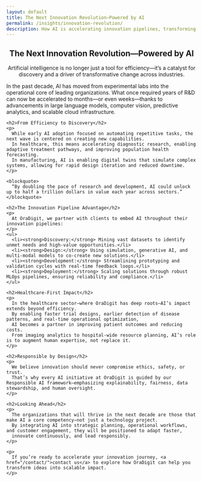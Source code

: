 ```yaml
---
layout: default
title: The Next Innovation Revolution—Powered by AI
permalink: /insights/innovation-revolution/
description: How AI is accelerating innovation pipelines, transforming industries, and creating scalable value—OraDigit's perspective.
---
```


<section class="hero light" aria-labelledby="innovation-hero-title">
  <div class="container" style="max-width: 850px; text-align: center;">
    <h1 id="innovation-hero-title">The Next Innovation Revolution—Powered by AI</h1>
    <p class="lead">
      Artificial intelligence is no longer just a tool for efficiency—it’s a catalyst for discovery and a driver of transformative change across industries.
    </p>
  </div>
</section>

<section class="article-body">
  <div class="container" style="max-width: 850px;">
    <p>
      In the past decade, AI has moved from experimental labs into the operational core of leading organizations. 
      What once required years of R&D can now be accelerated to months—or even weeks—thanks to advancements in 
      large language models, computer vision, predictive analytics, and scalable cloud infrastructure.
    </p>

    <h2>From Efficiency to Discovery</h2>
    <p>
      While early AI adoption focused on automating repetitive tasks, the next wave is centered on creating new capabilities. 
      In healthcare, this means accelerating diagnostic research, enabling adaptive treatment pathways, and improving population health forecasting. 
      In manufacturing, AI is enabling digital twins that simulate complex systems, allowing for rapid design iteration and reduced downtime.
    </p>

    <blockquote>
      “By doubling the pace of research and development, AI could unlock up to half a trillion dollars in value each year across sectors.”
    </blockquote>

    <h2>The Innovation Pipeline Advantage</h2>
    <p>
      At OraDigit, we partner with clients to embed AI throughout their innovation pipelines:
    </p>
    <ul>
      <li><strong>Discovery:</strong> Mining vast datasets to identify unmet needs and high-value opportunities.</li>
      <li><strong>Design:</strong> Using simulation, generative AI, and multi-modal models to co-create new solutions.</li>
      <li><strong>Development:</strong> Streamlining prototyping and validation cycles with real-time feedback loops.</li>
      <li><strong>Deployment:</strong> Scaling solutions through robust MLOps pipelines, ensuring reliability and compliance.</li>
    </ul>

    <h2>Healthcare-First Impact</h2>
    <p>
      In the healthcare sector—where OraDigit has deep roots—AI’s impact extends beyond efficiency. 
      By enabling faster trial designs, earlier detection of disease patterns, and real-time operational optimization, 
      AI becomes a partner in improving patient outcomes and reducing costs. 
      From imaging analytics to hospital-wide resource planning, AI’s role is to augment human expertise, not replace it.
    </p>

    <h2>Responsible by Design</h2>
    <p>
      We believe innovation should never compromise ethics, safety, or trust. 
      That’s why every AI initiative at OraDigit is guided by our Responsible AI framework—emphasizing explainability, fairness, data stewardship, and human oversight.
    </p>

    <h2>Looking Ahead</h2>
    <p>
      The organizations that will thrive in the next decade are those that make AI a core competency—not just a technology project. 
      By integrating AI into strategic planning, operational workflows, and customer engagement, they will be positioned to adapt faster, 
      innovate continuously, and lead responsibly.
    </p>

    <p>
      If you’re ready to accelerate your innovation journey, <a href="/contact/">contact us</a> to explore how OraDigit can help you transform ideas into scalable impact.
    </p>
  </div>
</section>
